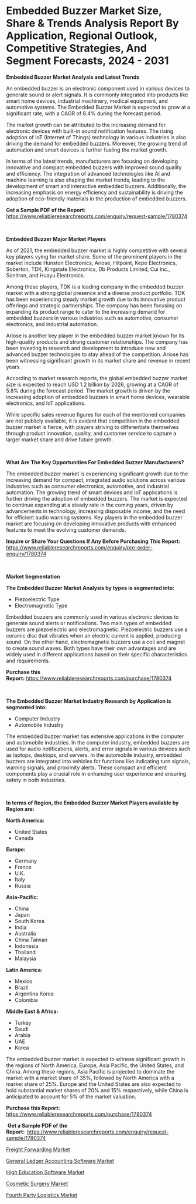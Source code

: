 <p><h1>Embedded Buzzer Market Size, Share & Trends Analysis Report By Application, Regional Outlook, Competitive Strategies, And Segment Forecasts, 2024 - 2031</h1></p><p><strong>Embedded Buzzer Market Analysis and Latest Trends</strong></p>
<p><p>An embedded buzzer is an electronic component used in various devices to generate sound or alert signals. It is commonly integrated into products like smart home devices, industrial machinery, medical equipment, and automotive systems. The Embedded Buzzer Market is expected to grow at a significant rate, with a CAGR of 8.4% during the forecast period.</p><p>The market growth can be attributed to the increasing demand for electronic devices with built-in sound notification features. The rising adoption of IoT (Internet of Things) technology in various industries is also driving the demand for embedded buzzers. Moreover, the growing trend of automation and smart devices is further fueling the market growth.</p><p>In terms of the latest trends, manufacturers are focusing on developing innovative and compact embedded buzzers with improved sound quality and efficiency. The integration of advanced technologies like AI and machine learning is also shaping the market trends, leading to the development of smart and interactive embedded buzzers. Additionally, the increasing emphasis on energy efficiency and sustainability is driving the adoption of eco-friendly materials in the production of embedded buzzers.</p></p>
<p><strong>Get a Sample PDF of the Report:&nbsp;</strong> <a href="https://www.reliableresearchreports.com/enquiry/request-sample/1780374">https://www.reliableresearchreports.com/enquiry/request-sample/1780374</a></p>
<p>&nbsp;</p>
<p><strong>Embedded Buzzer Major Market Players</strong></p>
<p><p>As of 2021, the embedded buzzer market is highly competitive with several key players vying for market share. Some of the prominent players in the market include Hunston Electronics, Ariose, Hitpoint, Kepo Electronics, Soberton, TDK, Kingstate Electronics, Db Products Limited, Cui Inc., Sonitron, and Huayu Electronics.</p><p>Among these players, TDK is a leading company in the embedded buzzer market with a strong global presence and a diverse product portfolio. TDK has been experiencing steady market growth due to its innovative product offerings and strategic partnerships. The company has been focusing on expanding its product range to cater to the increasing demand for embedded buzzers in various industries such as automotive, consumer electronics, and industrial automation.</p><p>Ariose is another key player in the embedded buzzer market known for its high-quality products and strong customer relationships. The company has been investing in research and development to introduce new and advanced buzzer technologies to stay ahead of the competition. Ariose has been witnessing significant growth in its market share and revenue in recent years.</p><p>According to market research reports, the global embedded buzzer market size is expected to reach USD 1.2 billion by 2026, growing at a CAGR of 5.8% during the forecast period. The market growth is driven by the increasing adoption of embedded buzzers in smart home devices, wearable electronics, and IoT applications.</p><p>While specific sales revenue figures for each of the mentioned companies are not publicly available, it is evident that competition in the embedded buzzer market is fierce, with players striving to differentiate themselves through product innovation, quality, and customer service to capture a larger market share and drive future growth.</p></p>
<p>&nbsp;</p>
<p><strong>What Are The Key Opportunities For Embedded Buzzer Manufacturers?</strong></p>
<p><p>The embedded buzzer market is experiencing significant growth due to the increasing demand for compact, integrated audio solutions across various industries such as consumer electronics, automotive, and industrial automation. The growing trend of smart devices and IoT applications is further driving the adoption of embedded buzzers. The market is expected to continue expanding at a steady rate in the coming years, driven by advancements in technology, increasing disposable income, and the need for efficient audio warning systems. Key players in the embedded buzzer market are focusing on developing innovative products with enhanced features to meet the evolving customer demands.</p></p>
<p><strong>Inquire or Share Your Questions If Any Before Purchasing This Report:</strong> <a href="https://www.reliableresearchreports.com/enquiry/pre-order-enquiry/1780374">https://www.reliableresearchreports.com/enquiry/pre-order-enquiry/1780374</a></p>
<p>&nbsp;</p>
<p><strong>Market Segmentation</strong></p>
<p><strong>The Embedded Buzzer Market Analysis by types is segmented into:</strong></p>
<p><ul><li>Piezoelectric Type</li><li>Electromagnetic Type</li></ul></p>
<p><p>Embedded buzzers are commonly used in various electronic devices to generate sound alerts or notifications. Two main types of embedded buzzers are piezoelectric and electromagnetic. Piezoelectric buzzers use a ceramic disc that vibrates when an electric current is applied, producing sound. On the other hand, electromagnetic buzzers use a coil and magnet to create sound waves. Both types have their own advantages and are widely used in different applications based on their specific characteristics and requirements.</p></p>
<p><strong>Purchase this Report:&nbsp;</strong><a href="https://www.reliableresearchreports.com/purchase/1780374">https://www.reliableresearchreports.com/purchase/1780374</a></p>
<p>&nbsp;</p>
<p><strong>The Embedded Buzzer Market Industry Research by Application is segmented into:</strong></p>
<p><ul><li>Computer Industry</li><li>Automobile Industry</li></ul></p>
<p><p>The embedded buzzer market has extensive applications in the computer and automobile industries. In the computer industry, embedded buzzers are used for audio notifications, alerts, and error signals in various devices such as laptops, desktops, and servers. In the automobile industry, embedded buzzers are integrated into vehicles for functions like indicating turn signals, warning signals, and proximity alerts. These compact and efficient components play a crucial role in enhancing user experience and ensuring safety in both industries.</p></p>
<p>&nbsp;</p>
<p><strong>In terms of Region, the Embedded Buzzer Market Players available by Region are:</strong></p>
<p>
    <p> <strong> North America: </strong>
        <ul>
            <li>United States</li>
            <li>Canada</li>
        </ul>
        </p> 
    <p> <strong> Europe: </strong>
        <ul>
            <li>Germany</li>
            <li>France</li>
            <li>U.K.</li>
            <li>Italy</li>
            <li>Russia</li>
        </ul>
        </p> 
    <p> <strong> Asia-Pacific: </strong>
        <ul>
            <li>China</li>
            <li>Japan</li>
            <li>South Korea</li>
            <li>India</li>
            <li>Australia</li>
            <li>China Taiwan</li>
            <li>Indonesia</li>
            <li>Thailand</li>
            <li>Malaysia</li>
        </ul>
        </p> 
    <p> <strong> Latin America: </strong>
        <ul>
            <li>Mexico</li>
            <li>Brazil</li>
            <li>Argentina Korea</li>
            <li>Colombia</li>
        </ul>
        </p> 
    <p> <strong> Middle East & Africa: </strong>
        <ul>
            <li>Turkey</li>
            <li>Saudi</li>
            <li>Arabia</li>
            <li>UAE</li>
            <li>Korea</li>
        </ul>
    </p>
    </p>
<p><p>The embedded buzzer market is expected to witness significant growth in the regions of North America, Europe, Asia Pacific, the United States, and China. Among these regions, Asia Pacific is projected to dominate the market with a market share of 35%, followed by North America with a market share of 25%. Europe and the United States are also expected to hold substantial market shares of 20% and 15% respectively, while China is anticipated to account for 5% of the market valuation.</p></p>
<p><strong>Purchase this Report: </strong><a href="https://www.reliableresearchreports.com/purchase/1780374">https://www.reliableresearchreports.com/purchase/1780374</a></p>
<p>&nbsp;<strong>Get a Sample PDF of the Report:&nbsp;&nbsp;</strong><a href="https://www.reliableresearchreports.com/enquiry/request-sample/1780374">https://www.reliableresearchreports.com/enquiry/request-sample/1780374</a></p>
<p><strong></strong></p>
<p><p><a href="https://medium.com/@nathanpatel65/analyzing-freight-forwarding-market-global-industry-perspective-and-forecast-2024-to-2031-63efe22f2b52">Freight Forwarding Market</a></p><p><a href="https://medium.com/@nathanpatel65/general-ledger-accounting-software-market-research-report-its-history-and-forecast-2024-to-2031-2c1e9496448c">General Ledger Accounting Software Market</a></p><p><a href="https://medium.com/@nathanpatel65/high-education-software-market-competitive-analysis-market-trends-and-forecast-to-2031-3c84298c2cbb">High Education Software Market</a></p><p><a href="https://medium.com/@nathanpatel65/cosmetic-surgery-market-comprehensive-assessment-by-type-application-and-geography-c6b2d4fe7808">Cosmetic Surgery Market</a></p><p><a href="https://medium.com/@nathanpatel65/fourth-party-logistics-market-exploring-market-share-market-trends-and-future-growth-b75d0713551e">Fourth Party Logistics Market</a></p></p>